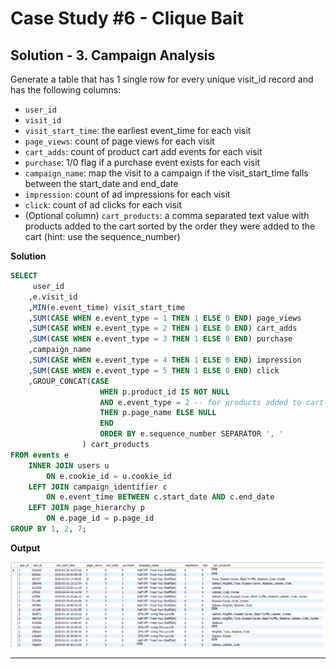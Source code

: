 # Case Study #6 - Clique Bait

## Solution - 3. Campaign Analysis

Generate a table that has 1 single row for every unique visit_id record and has the following columns:
- `user_id`
- `visit_id`
- `visit_start_time`: the earliest event_time for each visit
- `page_views`: count of page views for each visit
- `cart_adds`: count of product cart add events for each visit
- `purchase`: 1/0 flag if a purchase event exists for each visit
- `campaign_name`: map the visit to a campaign if the visit_start_time falls between the start_date and end_date
- `impression`: count of ad impressions for each visit
- `click`: count of ad clicks for each visit
- (Optional column) `cart_products`: a comma separated text value with products added to the cart sorted by the order they were added to the cart (hint: use the sequence_number)
  
**Solution**


```sql
SELECT 
	 user_id
	,e.visit_id
	,MIN(e.event_time) visit_start_time
	,SUM(CASE WHEN e.event_type = 1 THEN 1 ELSE 0 END) page_views
	,SUM(CASE WHEN e.event_type = 2 THEN 1 ELSE 0 END) cart_adds
	,SUM(CASE WHEN e.event_type = 3 THEN 1 ELSE 0 END) purchase
	,campaign_name
	,SUM(CASE WHEN e.event_type = 4 THEN 1 ELSE 0 END) impression 
	,SUM(CASE WHEN e.event_type = 5 THEN 1 ELSE 0 END) click 
	,GROUP_CONCAT(CASE 
					WHEN p.product_id IS NOT NULL 
                    AND e.event_type = 2 -- for products added to cart only
                    THEN p.page_name ELSE NULL 
                    END 
					ORDER BY e.sequence_number SEPARATOR ', '
				) cart_products
FROM events e
	INNER JOIN users u
		ON e.cookie_id = u.cookie_id
	LEFT JOIN campaign_identifier c
		ON e.event_time BETWEEN c.start_date AND c.end_date
	LEFT JOIN page_hierarchy p
		ON e.page_id = p.page_id
GROUP BY 1, 2, 7;
```  

**Output**

<kbd><img width="599" alt="image" src="https://github.com/Gbemiclassic/Clique-Bait/blob/main/Images/Campaign%20Analysis/Query%20Output.jpg"></kbd>
*** 
  

